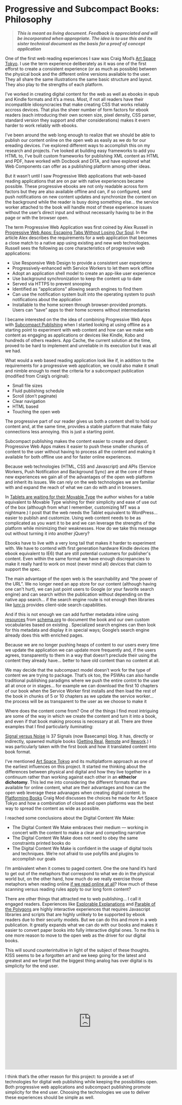 #  Progressive and Subcompact Books: Philosophy

> ***This is meant as living document. Feedback is appreciated and will be incorporated when appropriate. The idea is to use this and its sister technical  document as the basis for a proof of concept application***

One of the first web reading experiences I saw was Craig Mod’s [Art Space Tokyo](http://read.artspacetokyo.com/). I use the term experience deliberately as it was one of the first efforst to create a consistent experience (or as much as possible)  between the physical book and the different online versions available to the user. They all share the same illustrations the same basic structure and layout.  They also play to the strengths of each platform. 

I’ve worked in creating digital content for the web as well as ebooks in epub and Kindle formats and it’s a mess. Most, if not all readers have their incompatible idiosyncracies that make creating CSS that works reliably accross devices. That plus the  sheer number of form factors for ebook readers (each introducing their own screen size, pixel density, CSS parser, standard version they support and other considerations) makes it evern harder to work reliably with ebooks. 

I’ve been around the web long enough to realize that we should be able to publish our content online on the open web as easily as we do for our ereading devices.  I’ve explored different ways to accomplish this on my research and projects. I’ve looked at building easy frameworks to add you HTML to, I’ve built custom frameworks for publishing XML content as HTML and PDF, have worked with Docbook and DITA, and have explored what Web Components can offer as a publishing platform among other ideas. 

But it wasn’t until I saw Progressive Web applications that web-based reading applications that are on par with native experiences became possible.  These progressive ebooks are not only readable across form factors but they are also available offline and can, if so configured, send push notifications on new content updates and synchronize the content on the background while the reader is busy doing something else… the service worker attached to the book will handle most of these experience issues without the user’s direct input and without necessarily having to be in the page or with the browser open. 
 
The term Progressive Web Application was first coined by Alex Russell  in [Progressive Web Apps: Escaping Tabs Without Losing Our Soul](https://infrequently.org/2015/06/progressive-apps-escaping-tabs-without-losing-our-soul/). In the article Alex describes the requirements for a web application that becomes a close match to a native app using existing and new web technologies.  Russell sees the following as core characteristics of progressive web applications:

* Use Responsive Web Design to provide a consistent user experience
* Progressively-enhanced with Service Workers to let them work offline
* Adopt an application shell model to create an app-like user experience
* Use background synchronization to keep the content up to date
* Served via HTTPS to prevent snooping
* Identified as “applications” allowing search engines to find them
* Can use the notification system built into the operating system to push notifications about the application
* Installable to the home screen through browser-provided prompts. Users can “save” apps to their home screens without intermediaries

I became interested on the the idea of combining Progressive Web Apps with [Subcompact Publishing](#) when I started looking at using offline as a starting point to experiment with web content and how can we make web content as engaging as applications or devices like Kindle, Kobo and hundreds of others readers.  App Cache, the current solution at the time, proved to be hard to implement and unreliable in its execution but it was all we had.

What would a web based reading application look like if, in addition to the requirements for a progressive web application, we could also make it small and nimble enough to meet the criteria for a subcompact publication (modified from Craig’s original):

* Small file sizes
* Fluid publishing schedule
* Scroll (don’t paginate)
* Clear navigation
* HTML based
* Touching the open web

The progressive part of our reader gives us both a content shell to hold our content and, at the same time,  provides a stable platform that make flaky connections less annoying. this is just a starting point. 

Subcompact publishing makes the content easier to create and digest. Progressive Web Apps makes it easier to push these smaller chunks of content to the user without having to process all the content and making it available for both offline use and for faster online experiences. 

Because web technologies (HTML, CSS and Javascript) and APIs (Service Workers, Push Notification and Background Sync) are at the core of these new experiences we gain all of the advantages of the open web platform and inherit its issues. We can rely on the web technologies we are familiar with and expand the reach of what we can do with and in browsers. 

In [Tablets are waiting for their Movable Type](https://signalvnoise.com/posts/3334-tablets-are-waiting-for-their-movable-type) the author wishes for a table equivalent to Movable Type wishing for their simplicity and ease of use out of the box (although from what I remember, customizing MT was a nightmare.) I posit that the web needs the Tablet equivalent to WordPress… easier to publish and customize. Using web content needs to be as complicated as you want it to be and we can leverage the strengths of the platform while minimizing their weaknesses.  How do we take this message out without turning it into another jQuery?

Ebooks have to live with a very long tail that makes it harder to experiment with. We have to contend with first generation hardware Kindle devices (the ebook equivalent to IE6) that are still potential customers for publisher's content. Even within the same format we have enough discrepancies to make it really hard to work on most (never mind all) devices that claim to support the spec.

The main advantage of the open web is the searchability and “the power of the URL”.  We no longer need an app store for our content (although having one can't hurt), we can just point users to Google (or your favorite search engine) and can search within the publication without depending on the native app search… if the search engine route is not enough then libraries like [lunr.js](http://lunrjs.com/) provides client-side search capabilities.  

And if this is not enough we can add further metadata inline using [resources](https://schema.org/Book) from [schema.org](https://schema.org/) to document the book and our own custom vocabularies based on existing .  Specialized search engines can then look for this metadata and display it in special ways; Google’s search engine already does this with enriched pages. 

Because we are no longer pushing heaps of content to our users every time we update the application we can update more frequently and, if the users agrees, transparently to them in a way that doesn’t preclude their using the content they already have… better to have old content than no content at all. 

We may decide that the subcompact model doesn’t work for the type of content we are trying to package. That’s ok too, the PSWAs can also handle traditional publishing paradigms where we push the entire contnt to the user all at once or in stages… for example we can download the first 10 chapters of our book when the Service Worker first installs and then load the rest of the book in chunks of 5 or 10 chapters as we update the service worker… the process will be as transparent to the user as we choose to make it

Where does the content come from?  One of the things I find most intriguing  are some of the way in which we create the content and turn it into a book, and even if that book making process is necessary at all.  There are three examples that I find particularly iluminating:

[Signal versus Noise](https://m.signalvnoise.com/) is 37 Signals (now Basecamp) blog. It has, directly or indirectly, spawned multiple books ([Getting Real](https://basecamp.com/about/books/Getting%20Real.pdf), [Remote](https://37signals.com/remote) and [Rework](https://37signals.com/rework).) I was particularly taken with the first book and how it translated content into book format.

I’ve mentioned [Art Space Tokyo](http://artspacetokyo.com/) and its multiplatform approach as one of the earliest influences on this project. It started me thinking about the differences between physical and digital and how they live together in a continuum rather than working against each other in an **either/or dichotomy**. This led me into considering the different formats that are available for online content, what are their advantages and how can the open web leverage these advanages when creating digital content. In [Platforming Books](http://craigmod.com/journal/platforming_books/) Craig Mod discusses the choices he made for Art Space Tokyo and how a combination of closed and open platforms was the best way to spread the content as wide as possible.    

I reached some conclusions about the Digital Content We Make:

* The Digital Content We Make embraces their medium — working in concert with the content to make a clear and compelling narrative
* The Digital Content We Make does not need to obey the same constraints printed books do
* The Digital Content We Make is confident in the usage of digital tools and techniques. We’re not afraid to use polyfills and plugins to accomplish our goals

I’m ambivalent when it comes to paged content. One the one hand it’s hard to get out of the metaphors that correspond to what we do in the physical world but, on the other hand, how much do we really exercise those metaphors when reading online [if we read online at all](https://www.nngroup.com/articles/how-users-read-on-the-web/)?  How much of these scanning versus reading rules apply to our long form content? 

There are other things that attracted me to web publishing… I call it engaged readers.  Experiences like [Explorable Explanations](http://worrydream.com/ExplorableExplanations/) and [Parable of the Polygons](http://ncase.me/polygons/) are highly interactive experiences that requires Javascript libraries and scripts that are highly unlikely to be supported by ebook readers due to their security models. But we can do this and more in a web publication. It greatly expands what we can do with our books and makes it easier to convert paper books into fully interactive digital ones.  To me this is one more reason to move to the open web as the driver for our digital books. 

This will sound counterintuitive in light of the subject of these thoughts. KISS seems to be a forgotten art and we keep going for the latest and greatest and we forget that the biggest thing analog has over digital is its simplicity for the end user. 

<div class="video">
<iframe width="560" height="315" src="https://www.youtube.com/embed/UlzG6-fI00g?rel=0" frameborder="0" allowfullscreen></iframe>
</div>

I think that’s the other reason for this project: to provide a set of technologies for digital web publishing while keeping the possibilities open.  Both progressive web applications and subcompact publishing promote simplicity for the end user. Choosing the technologies we use to deliver these experiences should be simple as well. 
